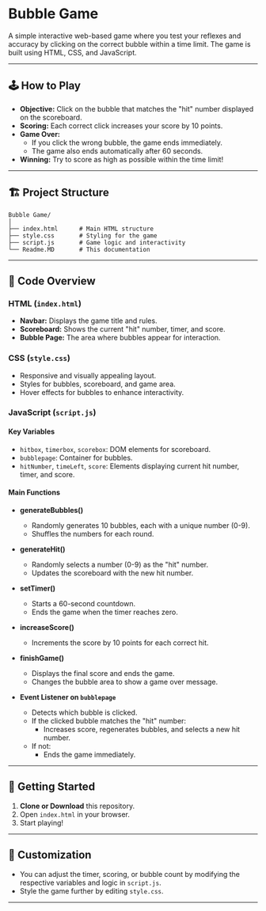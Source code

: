 # Bubble Game

A simple interactive web-based game where you test your reflexes and accuracy by clicking on the correct bubble within a time limit. The game is built using HTML, CSS, and JavaScript.

---

## 🕹️ How to Play

- **Objective:** Click on the bubble that matches the "hit" number displayed on the scoreboard.
- **Scoring:** Each correct click increases your score by 10 points.
- **Game Over:** 
  - If you click the wrong bubble, the game ends immediately.
  - The game also ends automatically after 60 seconds.
- **Winning:** Try to score as high as possible within the time limit!

---

## 🏗️ Project Structure

```
Bubble Game/
│
├── index.html      # Main HTML structure
├── style.css       # Styling for the game
├── script.js       # Game logic and interactivity
└── Readme.MD       # This documentation
```

---

## 📄 Code Overview

### HTML (`index.html`)

- **Navbar:** Displays the game title and rules.
- **Scoreboard:** Shows the current "hit" number, timer, and score.
- **Bubble Page:** The area where bubbles appear for interaction.

### CSS (`style.css`)

- Responsive and visually appealing layout.
- Styles for bubbles, scoreboard, and game area.
- Hover effects for bubbles to enhance interactivity.

### JavaScript (`script.js`)

#### Key Variables

- `hitbox`, `timerbox`, `scorebox`: DOM elements for scoreboard.
- `bubblepage`: Container for bubbles.
- `hitNumber`, `timeLeft`, `score`: Elements displaying current hit number, timer, and score.

#### Main Functions

- **generateBubbles()**
  - Randomly generates 10 bubbles, each with a unique number (0-9).
  - Shuffles the numbers for each round.

- **generateHit()**
  - Randomly selects a number (0-9) as the "hit" number.
  - Updates the scoreboard with the new hit number.

- **setTimer()**
  - Starts a 60-second countdown.
  - Ends the game when the timer reaches zero.

- **increaseScore()**
  - Increments the score by 10 points for each correct hit.

- **finishGame()**
  - Displays the final score and ends the game.
  - Changes the bubble area to show a game over message.

- **Event Listener on `bubblepage`**
  - Detects which bubble is clicked.
  - If the clicked bubble matches the "hit" number:
    - Increases score, regenerates bubbles, and selects a new hit number.
  - If not:
    - Ends the game immediately.

---

## 🚀 Getting Started

1. **Clone or Download** this repository.
2. Open `index.html` in your browser.
3. Start playing!

---

## 📝 Customization

- You can adjust the timer, scoring, or bubble count by modifying the respective variables and logic in `script.js`.
- Style the game further by editing `style.css`.

---